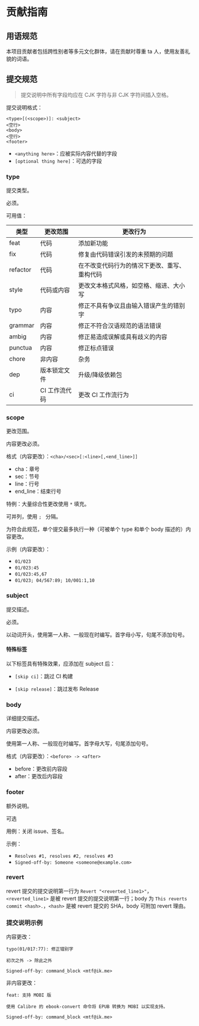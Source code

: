 # 贡献指南

## 用语规范

本项目贡献者包括跨性别者等多元文化群体，请在贡献时尊重 ta 人，使用友善礼貌的词语。

## 提交规范

> 提交说明中所有字段均应在 CJK 字符与非 CJK 字符间插入空格。

提交说明格式：

```
<type>[(<scope>)]: <subject>
<空行>
<body>
<空行>
<footer>
```

- `<anything here>`：应被实际内容代替的字段
- `[optional thing here]`：可选的字段

### type

提交类型。

必须。

可用值：

| 类型     | 更改范围      | 更改行为                                     |
| -------- | ------------- | -------------------------------------------- |
| feat     | 代码          | 添加新功能                                   |
| fix      | 代码          | 修复由代码错误引发的未预期的问题             |
| refactor | 代码          | 在不改变代码行为的情况下更改、重写、重构代码 |
| style    | 代码或内容    | 更改文本格式风格，如空格、缩进、大小写       |
| typo     | 内容          | 修正不具有争议且由输入错误产生的错别字       |
| grammar  | 内容          | 修正不符合汉语规范的语法错误                 |
| ambig    | 内容          | 修正易造成误解或具有歧义的内容               |
| punctua  | 内容          | 修正标点错误                                 |
| chore    | 非内容        | 杂务                                         |
| dep      | 版本锁定文件  | 升级/降级依赖包                              |
| ci       | CI 工作流代码 | 更改 CI 工作流行为                           |

### scope

更改范围。

内容更改必须。

格式（内容更改）：`<cha>/<sec>[:<line>[,<end_line>]]`

- cha：章号
- sec：节号
- line：行号
- end_line：结束行号

特例：大量综合性更改使用 `*` 填充。

可并列，使用 `; ` 分隔。

为符合此规范，单个提交最多执行一种（可被单个 type 和单个 body 描述的）内容更改。

示例（内容更改）：

- `01/023`
- `01/023:45`
- `01/023:45,67`
- `01/023; 04/567:89; 10/001:1,10`

### subject

提交描述。

必须。

以动词开头，使用第一人称、一般现在时编写。首字母小写，句尾不添加句号。

#### 特殊标签

以下标签具有特殊效果，应添加在 subject 后：

- `[skip ci]`：跳过 CI 构建

- `[skip release]`：跳过发布 Release

### body

详细提交描述。

内容更改必须。

使用第一人称、一般现在时编写。首字母大写，句尾添加句号。

格式（内容更改）：`<before> -> <after>`

- before：更改前内容段
- after：更改后内容段

### footer

额外说明。

可选

用例：关闭 issue、签名。

示例：

- `Resolves #1, resolves #2, resolves #3`
- `Signed-off-by: Someone <someone@example.com>`

### revert

revert 提交的提交说明第一行为 `Revert "<reverted_line1>"`，`<reverted_line1>` 是被 revert 提交的提交说明第一行；body 为 `This reverts commit <hash>.`，`<hash>` 是被 revert 提交的 SHA，body 可附加 revert 理由。

### 提交说明示例

内容更改：

```
typo(01/017:77): 修正错别字

初次之外 -> 除此之外

Signed-off-by: command_block <mtf@ik.me>
```

非内容更改：

```
feat: 支持 MOBI 版

使用 Calibre 的 ebook-convert 命令将 EPUB 转换为 MOBI 以实现支持。

Signed-off-by: command_block <mtf@ik.me>
```
